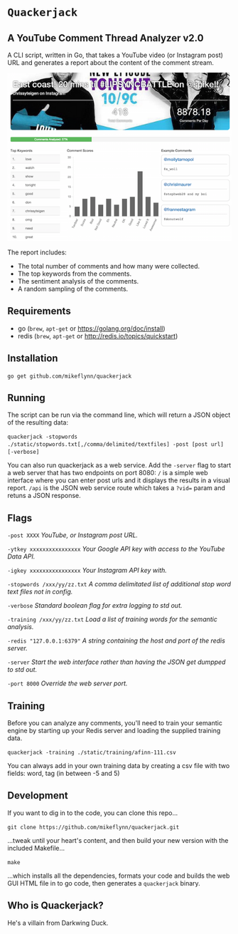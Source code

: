 # `Quackerjack`
## A YouTube Comment Thread Analyzer v2.0

A CLI script, written in Go, that takes a YouTube video (or Instagram post) URL and generates a report about the content of the comment stream.

![Web GUI](/static/web-gui.png)

The report includes:
* The total number of comments and how many were collected.
* The top keywords from the comments.
* The sentiment analysis of the comments.
* A random sampling of the comments.

## Requirements

* go (`brew`, `apt-get` or https://golang.org/doc/install)
* redis (`brew`, `apt-get` or http://redis.io/topics/quickstart)

## Installation

`go get github.com/mikeflynn/quackerjack`

## Running

The script can be run via the command line, which will return a JSON object of the resulting data:

`quackerjack -stopwords ./static/stopwords.txt[,/comma/delimited/textfiles] -post [post url] [-verbose]`

You can also run quackerjack as a web service. Add the `-server` flag to start a web server that has two endpoints on port 8080: `/` is a simple web interface where you can enter post urls and it displays the results in a visual report. `/api` is the JSON web service route which takes a `?vid=` param and retuns a JSON response.

## Flags

`-post XXXX` _YouTube, or Instagram post URL._

`-ytkey xxxxxxxxxxxxxxxx` _Your Google API key with access to the YouTube Data API._

`-igkey xxxxxxxxxxxxxxxx` _Your Instagram API key with._

`-stopwords /xxx/yy/zz.txt` _A comma delimitated list of additional stop word text files not in config._

`-verbose` _Standard boolean flag for extra logging to std out._

`-training /xxx/yy/zz.txt` _Load a list of training words for the semantic analysis._

`-redis "127.0.0.1:6379"` _A string containing the host and port of the redis server._

`-server` _Start the web interface rather than having the JSON get dumpped to std out._

`-port 8000` _Override the web server port._

## Training

Before you can analyze any comments, you'll need to train your semantic engine by starting up your Redis server and loading the supplied training data.

`quackerjack -training ./static/training/afinn-111.csv`

You can always add in your own training data by creating a csv file with two fields: word, tag (in between -5 and 5)

## Development

If you want to dig in to the code, you can clone this repo...

`git clone https://github.com/mikeflynn/quackerjack.git`

...tweak until your heart's content, and then build your new version with the included Makefile...

`make`

...which installs all the dependencies, formats your code and builds the web GUI HTML file in to go code, then generates a `quackerjack` binary.

## Who is Quackerjack?

He's a villain from Darkwing Duck.

